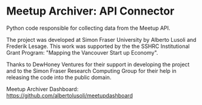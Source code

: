 # Meetup Archiver: API Connector
Python code responsible for collecting data from the Meetup API. 

The project was developed at Simon Fraser University by Alberto Lusoli and Frederik Lesage. This work was supported by the the SSHRC Institutional Grant Program: "Mapping the Vancouver Start up Economy".

Thanks to DewHoney Ventures for their support in developing the project and to the Simon Fraser Research Computing Group for their help in releasing the code into the public domain. 

Meetup Archiver Dashboard: https://github.com/albertolusoli/meetupdashboard
